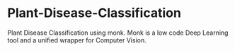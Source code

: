 # Plant-Disease-Classification
Plant Disease Classification using monk. Monk is a low code Deep Learning tool and a unified wrapper for Computer Vision.
